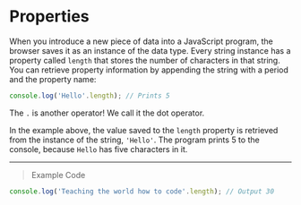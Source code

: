 # Properties

 When you introduce a new piece of data into a JavaScript program, the browser saves it as an instance of the data type. Every string instance has a property called `length` that stores the number of characters in that string. You can retrieve property information by appending the string with a period and the property name:
```js
console.log('Hello'.length); // Prints 5
```
 The `.` is another operator! We call it the dot operator.

 In the example above, the value saved to the `length` property is retrieved from the instance of the string, `'Hello'`. The program prints 5 to the console, because `Hello` has five characters in it.
 
---
> Example Code
```js
console.log('Teaching the world how to code'.length); // Output 30
``` 
